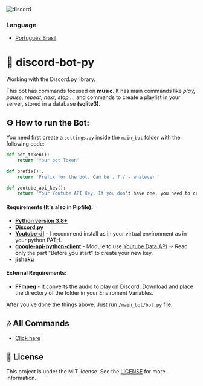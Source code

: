 ![discord](https://user-images.githubusercontent.com/35296262/89131859-45fd0d80-d4e6-11ea-8e9f-5faad231d10a.png)

### Language
* [Português Brasil](./README-pt-br.md)

# 🤖 discord-bot-py
Working with the Discord.py library.

This bot has commands focused on **music**. It has main commands like *play, pause, repeat, next, stop...*, and commands to create a playlist in your server, stored in a database **(sqlite3)**.

## ⚙ How to run the Bot:

You need first create a `settings.py` inside the `main_bot` folder with the following code:

```python
def bot_token():
    return 'Your bot Token'

def prefix():.
    return 'Prefix for the bot. Can be . ? / - whatever '

def youtube_api_key():
    return 'Your Youtube API Key. If you don't have one, you need to create. It's free.'
```

#### Requirements (It's also in Pipfile):
* [**Python version 3.8+**](https://www.python.org/)
* [**Discord.py**](https://github.com/Rapptz/discord.py) 
* [**Youtube-dl**](https://github.com/ytdl-org/youtube-dl) - I recommend install as in your virtual environment as in your python PATH.
* [**google-api-python-client**](https://github.com/googleapis/google-api-python-client) - Module to use [Youtube Data API](https://developers.google.com/youtube/v3/getting-started) -> Read only the part "Before you start" to create your new key. 
* [**jishaku**](https://github.com/Gorialis/jishaku)

#### External Requirements:
* [**FFmpeg**](https://ffmpeg.org/) - It converts the audio to play on Discord. Download and place the directory of the folder in your Enviroment Variables.

After you've done the things above. Just run `/main_bot/bot.py` file.

## 🎶 All Commands
* [Click here](./docs/commands-en.md)

## 📝 License
This project is under the MIT license. See the [LICENSE](./LICENSE) for more information.
